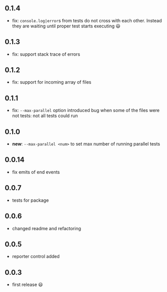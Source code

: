 ## 0.1.4

 * fix: `console.log|error`s from tests do not cross with each other. Instead they are waiting until proper test starts executing :smiley:

## 0.1.3

 * fix: support stack trace of errors

## 0.1.2

 * fix: support for incoming array of files

## 0.1.1

 * fix: `--max-parallel` option introduced bug when some of the files were not tests: not all tests could run

## 0.1.0

 * **new**: `--max-parallel <num>` to set max number of running parallel tests

## 0.0.14

 * fix emits of end events

 ## 0.0.7

 * tests for package

## 0.0.6

 * changed readme and refactoring

## 0.0.5

 * reporter control added

## 0.0.3

 * first release :smiley:
